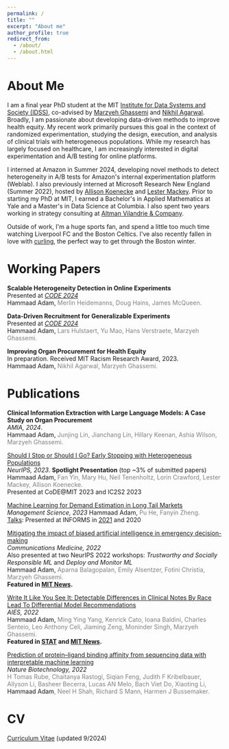 ```yaml
---
permalink: /
title: ""
excerpt: "About me"
author_profile: true
redirect_from: 
  - /about/
  - /about.html
---
```


About Me
======
I am a final year PhD student at the MIT [Institute for Data Systems and Society (IDSS)](https://idss.mit.edu/academics/ses_doc/), co-advised by [Marzyeh Ghassemi](https://healthyml.org/marzyeh/) and [Nikhil Agarwal](https://economics.mit.edu/people/faculty/nikhil-agarwal). Broadly, I am passionate about developing data-driven methods to improve health equity. My recent work primarily pursues this goal in the context of randomized experimentation, studying the design, execution, and analysis of clinical trials with heterogeneous populations. While my research has largely focused on healthcare, I am increasingly interested in digital experimentation and A/B testing for online platforms.

I interned at Amazon in Summer 2024, developing novel methods to detect heterogeneity in A/B tests for Amazon's internal experimentation platform (Weblab). I also previously interned at Microsoft Research New England (Summer 2022), hosted by [Allison Koenecke](https://koenecke.infosci.cornell.edu/) and [Lester Mackey](https://web.stanford.edu/~lmackey/). Prior to starting my PhD at MIT, I earned a Bachelor's in Applied Mathematics at Yale and a Master's in Data Science at Columbia. I also spent two years working in strategy consulting at [Altman Vilandrie & Company](https://www.altmansolon.com/).

Outside of work, I'm a huge sports fan, and spend a little too much time watching Liverpool FC and the Boston Celtics. I've also recently fallen in love with [curling](https://www.youtube.com/watch?v=Rsk30PQK8R0), the perfect way to get through the Boston winter.

<a name="inprep"></a>Working Papers
======
**Scalable Heterogeneity Detection in Online Experiments**  
Presented at [<i>CODE 2024</i>](https://ide.mit.edu/events/code24/)  
Hammaad Adam, <span style="color:gray">Merlin Heidemanns, Doug Hains, James McQueen.</span>

**Data-Driven Recruitment for Generalizable Experiments**  
Presented at [<i>CODE 2024</i>](https://ide.mit.edu/events/code24/)  
Hammaad Adam, <span style="color:gray">Lars Hulstaert, Yu Mao, Hans Verstraete, Marzyeh Ghassemi.</span>

**Improving Organ Procurement for Health Equity**  
In preparation. Received MIT Racism Research Award, 2023.  
Hammaad Adam, <span style="color:gray">Nikhil Agarwal, Marzyeh Ghassemi.</span>  

<a name="pubs"></a>Publications
======
**Clinical Information Extraction with Large Language Models: A Case Study on Organ Procurement**  
<i>AMIA, 2024</i>.  
Hammaad Adam, <span style="color:gray"> Junjing Lin, Jianchang Lin, Hillary Keenan, Ashia Wilson, Marzyeh Ghassemi.</span>  

[Should I Stop or Should I Go? Early Stopping with Heterogeneous Populations](https://arxiv.org/abs/2306.11839)  
<i>NeurIPS, 2023</i>. <b>Spotlight Presentation</b> (top ~3% of submitted papers)  
Hammaad Adam, <span style="color:gray">Fan Yin, Mary Hu, Neil Tenenholtz, Lorin Crawford, Lester Mackey, Allison Koenecke.</span>  
Presented at CoDE@MIT 2023 and IC2S2 2023

[Machine Learning for Demand Estimation in Long Tail Markets](https://pubsonline.informs.org/doi/abs/10.1287/mnsc.2023.4893)  
<i>Management Science, 2023</i> 
Hammaad Adam, <span style="color:gray">Pu He, Fanyin Zheng.</span>  
<u>Talks</u>: Presented at INFORMS in [2021](files/presentation_informs2021_v2.mp4) and 2020

[Mitigating the impact of biased artificial intelligence in emergency decision-making](https://www.nature.com/articles/s43856-022-00214-4)  
<i>Communications Medicine, 2022</i>  
Also presented at two NeurIPS 2022 workshops: <i>Trustworthy and Socially Responsible ML</i> and <i>Deploy and Monitor ML</i>  
Hammaad Adam, <span style="color:gray">Aparna Balagopalan, Emily Alsentzer, Fotini Christia, Marzyeh Ghassemi.</span>  
<b>Featured in [MIT News](https://news.mit.edu/2022/when-subtle-biases-ai-influence-emergency-decisions-1216).</b>

[Write It Like You See It: Detectable Differences in Clinical Notes By Race Lead To Differential Model
Recommendations](https://dl.acm.org/doi/10.1145/3514094.3534203)  
<i>AIES, 2022</i>  
Hammaad Adam, <span style="color:gray">Ming Ying Yang, Kenrick Cato, Ioana Baldini, Charles Senteio, Leo Anthony Celi, Jiaming Zeng, Moninder Singh, Marzyeh Ghassemi.</span>  
<b>Featured in [STAT](https://www.statnews.com/2022/06/28/health-algorithms-racial-bias-redacting/) and [MIT News](https://news.mit.edu/2022/artificial-intelligence-predicts-patients-race-from-medical-images-0520).</b>

[Prediction of protein–ligand binding affinity from sequencing data with interpretable machine
learning](https://www.nature.com/articles/s41587-022-01307-0)  
<i>Nature Biotechnology, 2022</i>  
<span style="color:gray">H Tomas Rube, Chaitanya Rastogi, Siqian Feng, Judith F Kribelbauer, Allyson Li, Basheer Becerra, Lucas AN Melo, Bach Viet Do, Xiaoting Li, </span> Hammaad Adam<span style="color:gray">, Neel H Shah, Richard S Mann, Harmen J Bussemaker.</span>

<a name="cv"></a>CV
======
[Curriculum Vitae](/files/Resume_Hammaad_Adam_CV.pdf) (updated 9/2024)


